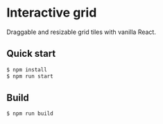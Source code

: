# Interactive grid

Draggable and resizable grid tiles with vanilla React.

## Quick start

```sh
$ npm install
$ npm run start
```

## Build

```sh
$ npm run build
```